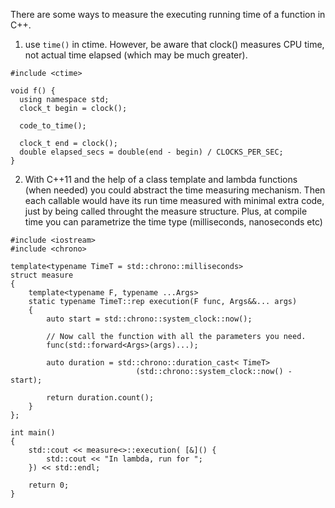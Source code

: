There are some ways to measure the executing running time of a function in C++.

1. use `time()` in ctime. However, be aware that clock() measures CPU time, not actual time elapsed (which may be much greater). 
```
#include <ctime>

void f() {
  using namespace std;
  clock_t begin = clock();

  code_to_time();

  clock_t end = clock();
  double elapsed_secs = double(end - begin) / CLOCKS_PER_SEC;
}
```

2. With C++11 and the help of a class template and lambda functions (when needed) you could abstract the time measuring mechanism. Then each callable would have its run time measured with minimal extra code, just by being called throught the measure structure. Plus, at compile time you can parametrize the time type (milliseconds, nanoseconds etc)
```
#include <iostream>
#include <chrono>

template<typename TimeT = std::chrono::milliseconds>
struct measure
{
    template<typename F, typename ...Args>
    static typename TimeT::rep execution(F func, Args&&... args)
    {
        auto start = std::chrono::system_clock::now();

        // Now call the function with all the parameters you need.
        func(std::forward<Args>(args)...);

        auto duration = std::chrono::duration_cast< TimeT> 
                            (std::chrono::system_clock::now() - start);

        return duration.count();
    }
};

int main()
{
    std::cout << measure<>::execution( [&]() {  
        std::cout << "In lambda, run for ";
    }) << std::endl;

    return 0;
}
```
